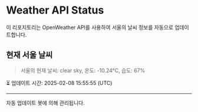 
# Weather API Status

이 리포지토리는 OpenWeather API를 사용하여 서울의 날씨 정보를 자동으로 업데이트합니다.

## 현재 서울 날씨
> 서울의 현재 날씨: clear sky, 온도: -10.24°C, 습도: 67%

⏳ 업데이트 시간: 2025-02-08 15:55:55 (UTC)

---
자동 업데이트 봇에 의해 관리됩니다.
